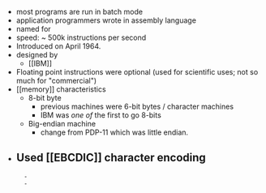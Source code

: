 - most programs are run in batch mode
- application programmers wrote in assembly language
- named for
- speed: ~ 500k instructions per second
- Introduced on April 1964.
- designed by
	- [[IBM]]
- Floating point instructions were optional (used for scientific uses; not so much for "commercial")
- [[memory]] characteristics
	- 8-bit byte
		- previous machines were 6-bit bytes / character machines
		- IBM was _one of_ the first to go 8-bits
	- Big-endian machine
		- change from PDP-11 which was little endian.
- Used [[EBCDIC]] character encoding
	-
		-
		-